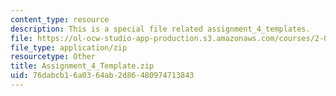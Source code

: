 ```yaml
---
content_type: resource
description: This is a special file related assignment_4_templates.
file: https://ol-ocw-studio-app-production.s3.amazonaws.com/courses/2-086-numerical-computation-for-mechanical-engineers-fall-2014/76dabcb16a0364ab2d86480974713843_Assignment_4_Template.zip
file_type: application/zip
resourcetype: Other
title: Assignment_4_Template.zip
uid: 76dabcb1-6a03-64ab-2d86-480974713843
---
```

